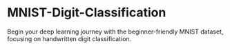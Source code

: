 # MNIST-Digit-Classification
Begin your deep learning journey with the beginner-friendly MNIST dataset, focusing on handwritten digit classification.
